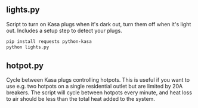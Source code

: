 ## lights.py

Script to turn on Kasa plugs when it's dark out, turn them off when it's light out. Includes a setup step to detect your plugs.

```sh
pip install requests python-kasa
python lights.py
```

## hotpot.py

Cycle between Kasa plugs controlling hotpots. This is useful if you want to use e.g. two hotpots on a single residential outlet but are limited by 20A breakers. The script will cycle between hotpots every minute, and heat loss to air should be less than the total heat added to the system.